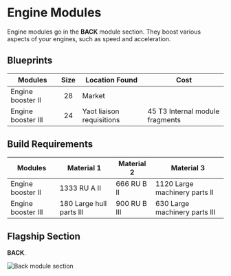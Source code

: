 # Engine Modules

Engine modules go in the **BACK** module section. They boost various aspects of your engines, such as speed and acceleration.

## Blueprints

|Modules           |Size |Location Found           |Cost                           |
|------------------|:---:|-------------------------|-------------------------------|
|Engine booster II |28   |Market                   |                               |
|Engine booster III|24   |Yaot liaison requisitions|45 T3 Internal module fragments|

## Build Requirements

|Modules           |Material 1               |Material 2  |Material 3                    |
|------------------|-------------------------|------------|------------------------------|
|Engine booster II |1333 RU A II             |666 RU B II |1120 Large machinery parts II |
|Engine booster III|180  Large hull parts III|900 RU B III|630  Large machinery parts III|

## Flagship Section

**BACK**.

![Back module section](/img/modules/module-section-back.png)
